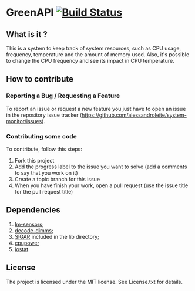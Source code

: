 GreenAPI [![Build Status](https://travis-ci.org/alessandroleite/greenapi.png)](https://travis-ci.org/alessandroleite/greenapi)	       
===================

What is it ?
------------

This is a system to keep track of system resources, such as CPU usage, frequency, temperature and the amount of memory used. Also, it's possible to change the CPU frequency and see its impact in CPU temperature.

How to contribute
--------------

### Reporting a Bug / Requesting a Feature

To report an issue or request a new feature you just have to open an issue in the repository issue tracker (<https://github.com/alessandroleite/system-monitor/issues>).

### Contributing some code

To contribute, follow this steps:

 1. Fork this project
 2. Add the progress label to the issue you want to solve (add a comments to say that you work on it)
 3. Create a topic branch for this issue
 4. When you have finish your work, open a pull request (use the issue title for the pull request title)

Dependencies
--------------

1. [lm-sensors](http://www.lm-sensors.org);
2. [decode-dimms]();
3. [SIGAR](http://support.hyperic.com/display/SIGAR/Home) included in the lib directory;
4. [cpupower](http://doc.opensuse.org/products/draft/SLES/SLES-tuning_sd_draft/cha.tuning.power.html)
5. [iostat](http://linuxcommand.org/man_pages/iostat1.html)

## License 

The project is licensed under the MIT license. 
See License.txt for details.
